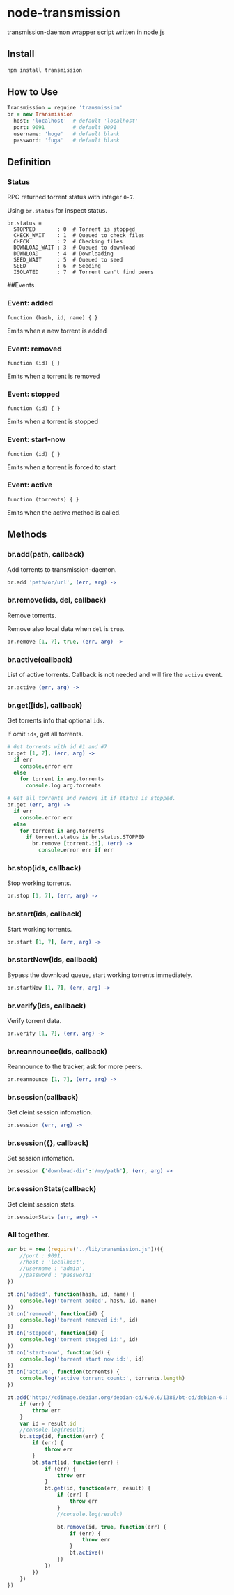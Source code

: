 # node-transmission

transmission-daemon wrapper script written in node.js

## Install

```sh
npm install transmission
```

## How to Use

```coffee
Transmission = require 'transmission'
br = new Transmission
  host: 'localhost'  # default 'localhost'
  port: 9091         # default 9091
  username: 'hoge'   # default blank
  password: 'fuga'   # default blank
```

## Definition

### Status

RPC returned torrent status with integer `0-7`.

Using `br.status` for inspect status.

```
br.status =
  STOPPED       : 0  # Torrent is stopped
  CHECK_WAIT    : 1  # Queued to check files
  CHECK         : 2  # Checking files
  DOWNLOAD_WAIT : 3  # Queued to download
  DOWNLOAD      : 4  # Downloading
  SEED_WAIT     : 5  # Queued to seed
  SEED          : 6  # Seeding
  ISOLATED      : 7  # Torrent can't find peers
```
##Events

### Event: added ###

`function (hash, id, name) { }`

Emits when a new torrent is added
### Event: removed ###

`function (id) { }`

Emits when a torrent is removed
### Event: stopped ###

`function (id) { }`

Emits when a torrent is stopped
### Event: start-now ###

`function (id) { }`

Emits when a torrent is forced to start
### Event: active ###

`function (torrents) { }`

Emits when the active method is called.


## Methods

### br.add(path, callback)

Add torrents to transmission-daemon.

```coffee
br.add 'path/or/url', (err, arg) ->
```

### br.remove(ids, del, callback)

Remove torrents.

Remove also local data when `del` is `true`.

```coffee
br.remove [1, 7], true, (err, arg) ->
```

### br.active(callback)

List of active torrents. Callback is not needed and will fire the `active` event.

```coffee
br.active (err, arg) ->
```

### br.get([ids], callback)

Get torrents info that optional `ids`.

If omit `ids`, get all torrents.

```coffee
# Get torrents with id #1 and #7
br.get [1, 7], (err, arg) ->
  if err
    console.error err
  else
    for torrent in arg.torrents
      console.log arg.torrents

# Get all torrents and remove it if status is stopped.
br.get (err, arg) ->
  if err
    console.error err
  else
    for torrent in arg.torrents
      if torrent.status is br.status.STOPPED
        br.remove [torrent.id], (err) ->
          console.error err if err
```

### br.stop(ids, callback)

Stop working torrents.

```coffee
br.stop [1, 7], (err, arg) ->
```

### br.start(ids, callback)

Start working torrents.

```coffee
br.start [1, 7], (err, arg) ->
```

### br.startNow(ids, callback)

Bypass the download queue, start working torrents immediately.

```coffee
br.startNow [1, 7], (err, arg) ->
```

### br.verify(ids, callback)

Verify torrent data.

```coffee
br.verify [1, 7], (err, arg) ->
```

### br.reannounce(ids, callback)

Reannounce to the tracker, ask for more peers.

```coffee
br.reannounce [1, 7], (err, arg) ->
```

### br.session(callback)

Get cleint session infomation.

```coffee
br.session (err, arg) ->
```

### br.session({}, callback)

Set session infomation.

```coffee
br.session {'download-dir':'/my/path'}, (err, arg) ->
```

### br.sessionStats(callback)

Get cleint session stats.

```coffee
br.sessionStats (err, arg) ->
```

### All together.

```js
var bt = new (require('../lib/transmission.js'))({
	//port : 9091,
	//host : 'localhost',
	//username : 'admin',
	//password : 'password1'
})

bt.on('added', function(hash, id, name) {
	console.log('torrent added', hash, id, name)
})
bt.on('removed', function(id) {
	console.log('torrent removed id:', id)
})
bt.on('stopped', function(id) {
	console.log('torrent stopped id:', id)
})
bt.on('start-now', function(id) {
	console.log('torrent start now id:', id)
})
bt.on('active', function(torrents) {
	console.log('active torrent count:', torrents.length)
})

bt.add('http://cdimage.debian.org/debian-cd/6.0.6/i386/bt-cd/debian-6.0.6-i386-netinst.iso.torrent', function(err, result) {
	if (err) {
		throw err
	}
	var id = result.id
	//console.log(result)
	bt.stop(id, function(err) {
		if (err) {
			throw err
		}
		bt.start(id, function(err) {
			if (err) {
				throw err
			}
			bt.get(id, function(err, result) {
				if (err) {
					throw err
				}
				//console.log(result)

				bt.remove(id, true, function(err) {
					if (err) {
						throw err
					}
					bt.active()
				})
			})
		})
	})
})
```



